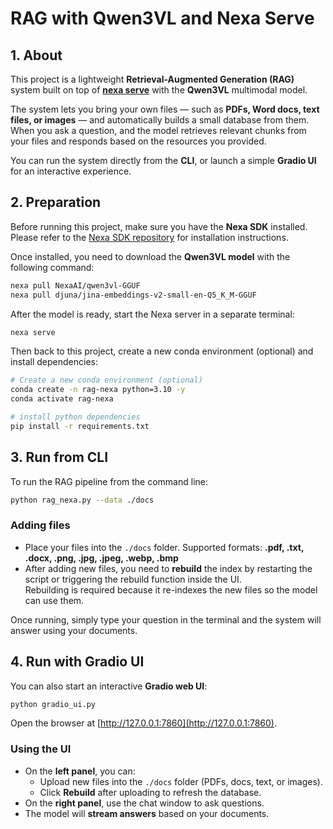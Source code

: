 # RAG with Qwen3VL and Nexa Serve

## 1. About
This project is a lightweight **Retrieval-Augmented Generation (RAG)** system built on top of **[nexa serve](https://github.com/NexaAI/nexa-sdk)** with the **Qwen3VL** multimodal model.  

The system lets you bring your own files — such as **PDFs, Word docs, text files, or images** — and automatically builds a small database from them. When you ask a question, and the model retrieves relevant chunks from your files and responds based on the resources you provided.  

You can run the system directly from the **CLI**, or launch a simple **Gradio UI** for an interactive experience.


## 2. Preparation
Before running this project, make sure you have the **Nexa SDK** installed. Please refer to the [Nexa SDK repository](https://github.com/NexaAI/nexa-sdk) for installation instructions.  

Once installed, you need to download the **Qwen3VL model** with the following command:

```bash
nexa pull NexaAI/qwen3vl-GGUF
nexa pull djuna/jina-embeddings-v2-small-en-Q5_K_M-GGUF
```

After the model is ready, start the Nexa server in a separate terminal:

```bash
nexa serve
```

Then back to this project, create a new conda environment (optional) and install dependencies:

```bash
# Create a new conda environment (optional)
conda create -n rag-nexa python=3.10 -y
conda activate rag-nexa

# install python dependencies
pip install -r requirements.txt
```


## 3. Run from CLI
To run the RAG pipeline from the command line:

```bash
python rag_nexa.py --data ./docs
```

### Adding files
- Place your files into the `./docs` folder. Supported formats: **.pdf, .txt, .docx, .png, .jpg, .jpeg, .webp, .bmp**  
- After adding new files, you need to **rebuild** the index by restarting the script or triggering the rebuild function inside the UI.  
  Rebuilding is required because it re-indexes the new files so the model can use them.

Once running, simply type your question in the terminal and the system will answer using your documents.


## 4. Run with Gradio UI
You can also start an interactive **Gradio web UI**:

```bash
python gradio_ui.py
```

Open the browser at [http://127.0.0.1:7860](http://127.0.0.1:7860).  

### Using the UI
- On the **left panel**, you can:
  - Upload new files into the `./docs` folder (PDFs, docs, text, or images).
  - Click **Rebuild** after uploading to refresh the database.
- On the **right panel**, use the chat window to ask questions.
- The model will **stream answers** based on your documents.
